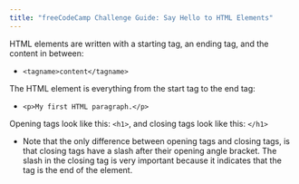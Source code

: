 ```yaml
---
title: "freeCodeCamp Challenge Guide: Say Hello to HTML Elements"
---
```


HTML elements are written with a starting tag, an ending tag, and the content in between:

*   `<tagname>content</tagname>`

The HTML element is everything from the start tag to the end tag:

*   `<p>My first HTML paragraph.</p>`

Opening tags look like this: `<h1>`, and closing tags look like this: `</h1>`

*   Note that the only difference between opening tags and closing tags, is that closing tags have a slash after their opening angle bracket. The slash in the closing tag is very important because it indicates that the tag is the end of the element.
